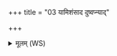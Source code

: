+++
title = "03 यामिशंसाद दुष्वप्न्याद्"

+++
<details><summary>मूलम् (WS)</summary>

यामिशंसाद दुष्वप्न्याद् द्रुहो मा मुञ्चन्तु वरुणाय पाशात् ।  
मह्यमिन्द्रो वरुणो बृहस्पतिः सविता वर्चो आदधन् ॥ ३ ॥
</details>